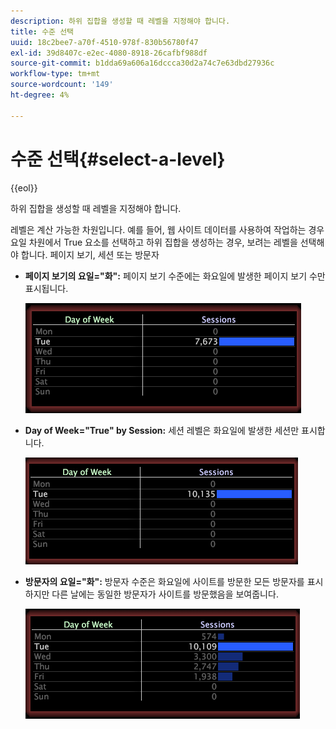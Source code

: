 ```yaml
---
description: 하위 집합을 생성할 때 레벨을 지정해야 합니다.
title: 수준 선택
uuid: 18c2bee7-a70f-4510-978f-830b56780f47
exl-id: 39d8407c-e2ec-4080-8918-26cafbf988df
source-git-commit: b1dda69a606a16dccca30d2a74c7e63dbd27936c
workflow-type: tm+mt
source-wordcount: '149'
ht-degree: 4%

---
```


# 수준 선택{#select-a-level}

{{eol}}

하위 집합을 생성할 때 레벨을 지정해야 합니다.

레벨은 계산 가능한 차원입니다. 예를 들어, 웹 사이트 데이터를 사용하여 작업하는 경우 요일 차원에서 True 요소를 선택하고 하위 집합을 생성하는 경우, 보려는 레벨을 선택해야 합니다. 페이지 보기, 세션 또는 방문자

* **페이지 보기의 요일=&quot;화&quot;:** 페이지 보기 수준에는 화요일에 발생한 페이지 보기 수만 표시됩니다.

   ![](assets/vis_Subset_byPageView.png)

* **Day of Week=&quot;True&quot; by Session:** 세션 레벨은 화요일에 발생한 세션만 표시합니다.

   ![](assets/vis_Subset_bySession.png)

* **방문자의 요일=&quot;화&quot;:** 방문자 수준은 화요일에 사이트를 방문한 모든 방문자를 표시하지만 다른 날에는 동일한 방문자가 사이트를 방문했음을 보여줍니다.

   ![](assets/vis_Subset_byVisitor.png)
